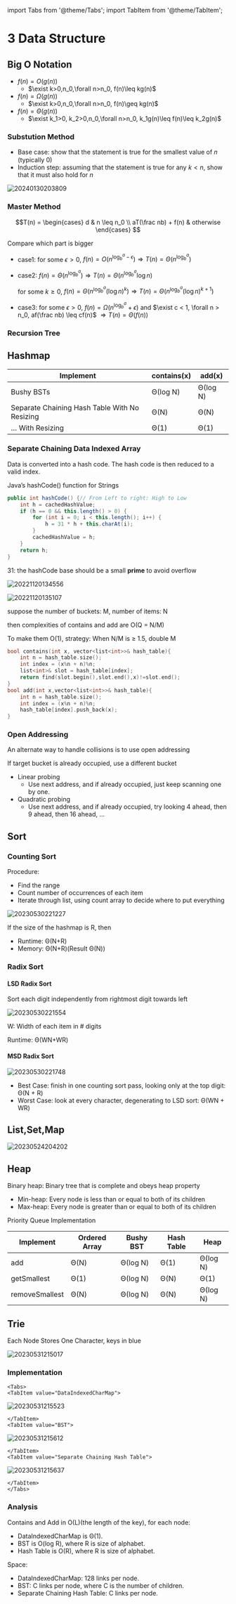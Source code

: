 import Tabs from '@theme/Tabs';
import TabItem from '@theme/TabItem';

# 3 Data Structure
## Big O Notation

- $f(n) = O(g(n))$
    - $\exist k>0,n_0,\forall n>n_0, f(n)\leq kg(n)$
- $f(n) = \Omega(g(n))$
    - $\exist k>0,n_0,\forall n>n_0, f(n)\geq kg(n)$
- $f(n) = \Theta(g(n))$
    - $\exist k_1>0, k_2>0,n_0,\forall n>n_0, k_1g(n)\leq f(n)\leq k_2g(n)$
### Substution Method

- Base case: show that the statement is true for the smallest value of 𝑛 (typically 0)
- Induction step: assuming that the statement is true for any $k < n$, show that it must also hold for $n$

![20240130203809](https://raw.githubusercontent.com/zxc2012/image/main/20240130203809.png)

### Master Method

$$T(n) = \begin{cases}
d & n \leq n_0 \\
aT(\frac nb) + f(n) & otherwise 
\end{cases}
$$

Compare which part is bigger

- case1: for some $\epsilon > 0$, $f(n) = O(n^{\log_b^a - \epsilon}) \Rightarrow T(n) = \Theta(n^{\log_b^a})$
- case2: $f(n) = \Theta(n^{\log_b^a}) \Rightarrow T(n) = \Theta(n^{\log_b^a}\log n)$

    for some $k\geq 0$, $f(n) = \Theta(n^{\log_b^a}(\log n)^k)\Rightarrow T(n) = \Theta(n^{\log_b^a}(\log n)^{k+1})$  
- case3: for some $\epsilon > 0$, $f(n) = \Omega(n^{\log_b^a} + \epsilon)$ and $\exist c < 1, \forall n > n_0, af(\frac nb) \leq cf(n)$ $\Rightarrow T(n) = \Theta (f(n))$

### Recursion Tree

## Hashmap
| Implement |contains(x) | add(x)|
|-|-|-|
|Bushy BSTs|Θ(log N)|Θ(log N)|
|Separate Chaining Hash Table With No Resizing|Θ(N)|Θ(N)|
|… With Resizing|Θ(1)|Θ(1)|

### Separate Chaining Data Indexed Array

Data is converted into a hash code. The hash code is then reduced to a valid index.

Java’s hashCode() function for Strings
```java
public int hashCode() {// From Left to right: High to Low
    int h = cachedHashValue;
    if (h == 0 && this.length() > 0) {
        for (int i = 0; i < this.length(); i++) {
            h = 31 * h + this.charAt(i);
        }
        cachedHashValue = h;
    }
    return h;
}
```

31: the hashCode base should be a small **prime** to avoid overflow

![20221120134556](https://raw.githubusercontent.com/zxc2012/image/main/20221120134556.png)


![20221120135107](https://raw.githubusercontent.com/zxc2012/image/main/20221120135107.png)

suppose the number of buckets: M, number of items: N

then complexities of contains and add are O(Q = N/M) 

To make them O(1), strategy: When N/M is ≥ 1.5, double M
 

```cpp
bool contains(int x, vector<list<int>>& hash_table){
    int n = hash_table.size();
    int index = (x%n + n)%n;
    list<int>& slot = hash_table[index]; 
    return find(slot.begin(),slot.end(),x)!=slot.end();
}
bool add(int x,vector<list<int>>& hash_table){
    int n = hash_table.size();
    int index = (x%n + n)%n;
    hash_table[index].push_back(x);
}
```

### Open Addressing 

An alternate way to handle collisions is to use open addressing

If target bucket is already occupied, use a different bucket
- Linear probing
    - Use next address, and if already occupied, just keep scanning one by one.
- Quadratic probing
    - Use next address, and if already occupied, try looking 4 ahead, then 9 ahead, then 16 ahead, ...

## Sort
### Counting Sort

Procedure:
- Find the range
- Count number of occurrences of each item
- Iterate through list, using count array to decide where to put everything

![20230530221227](https://raw.githubusercontent.com/zxc2012/image/main/20230530221227.png)

If the size of the hashmap is R, then 
- Runtime: Θ(N+R)
- Memory: Θ(N+R)(Result Θ(N))

### Radix Sort
#### LSD Radix Sort
Sort each digit independently from rightmost digit towards left

![20230530221554](https://raw.githubusercontent.com/zxc2012/image/main/20230530221554.png)

W: Width of each item in # digits

Runtime: Θ(WN+WR)

#### MSD Radix Sort

![20230530221748](https://raw.githubusercontent.com/zxc2012/image/main/20230530221748.png)

- Best Case: finish in one counting sort pass, looking only at the top digit: Θ(N + R)
- Worst Case: look at every character, degenerating to LSD sort: Θ(WN + WR)

## List,Set,Map

![20230524204202](https://raw.githubusercontent.com/zxc2012/image/main/20230524204202.png)

## Heap

Binary heap: Binary tree that is complete and obeys heap property
- Min-heap: Every node is less than or equal to both of its children
- Max-heap: Every node is greater than or equal to both of its children

Priority Queue Implementation

| Implement |Ordered Array | Bushy BST| Hash Table|Heap |
|-|-|-|-|- |
|add|Θ(N)|Θ(log N)| Θ(1)|Θ(log N)|
|getSmallest|Θ(1)|Θ(log N)|Θ(N)|Θ(1)|
|removeSmallest|Θ(N)|Θ(log N)| Θ(N)|Θ(log N)|

## Trie

Each Node Stores One Character, keys in blue

![20230531215017](https://raw.githubusercontent.com/zxc2012/image/main/20230531215017.png)

### Implementation

```mdx-code-block
<Tabs>
<TabItem value="DataIndexedCharMap">
```

![20230531215523](https://raw.githubusercontent.com/zxc2012/image/main/20230531215523.png)

```mdx-code-block
</TabItem>
<TabItem value="BST">
```

![20230531215612](https://raw.githubusercontent.com/zxc2012/image/main/20230531215612.png)

```mdx-code-block
</TabItem>
<TabItem value="Separate Chaining Hash Table">
```

![20230531215637](https://raw.githubusercontent.com/zxc2012/image/main/20230531215637.png)

```mdx-code-block
</TabItem>
</Tabs>
```
### Analysis
Contains and Add in O(L)(the length of the key), for each node:
- DataIndexedCharMap is Θ(1).
- BST is O(log R), where R is size of alphabet.
- Hash Table is O(R), where R is size of alphabet.

Space:
- DataIndexedCharMap: 128 links per node.
- BST: C links per node, where C is the number of children.
- Separate Chaining Hash Table: C links per node.